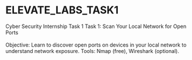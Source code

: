 # ELEVATE_LABS_TASK1
Cyber Security Internship Task 1 Task 1: Scan Your Local Network for Open Ports <br> </br> Objective: Learn to discover open ports on devices in your local network to understand network exposure. Tools: Nmap (free), Wireshark (optional).
